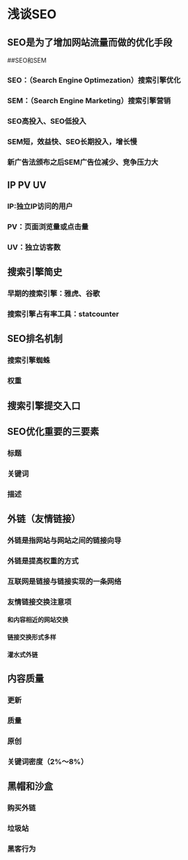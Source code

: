 # 浅谈SEO
## SEO是为了增加网站流量而做的优化手段
##SEO和SEM
### SEO：（Search Engine Optimezation）搜索引擎优化
### SEM：（Search Engine Marketing）搜索引擎营销
### SEO高投入、SEO低投入
### SEM短，效益快、SEO长期投入，增长慢
### 新广告法颁布之后SEM广告位减少、竞争压力大
## IP PV UV
### IP:独立IP访问的用户
### PV：页面浏览量或点击量
### UV：独立访客数
## 搜索引擎简史
### 早期的搜索引擎：雅虎、谷歌
### 搜索引擎占有率工具：statcounter
## SEO排名机制
### 搜索引擎蜘蛛
### 权重 
## 搜索引擎提交入口
## SEO优化重要的三要素
### 标题
### 关键词
### 描述
## 外链（友情链接）
### 外链是指网站与网站之间的链接向导
### 外链是提高权重的方式
### 互联网是链接与链接实现的一条网络
### 友情链接交换注意项
#### 和内容相近的网站交换
#### 链接交换形式多样
#### 灌水式外链
## 内容质量
### 更新
### 质量
### 原创
### 关键词密度（2%～8%）
## 黑帽和沙盒
### 购买外链
### 垃圾站
### 黑客行为
